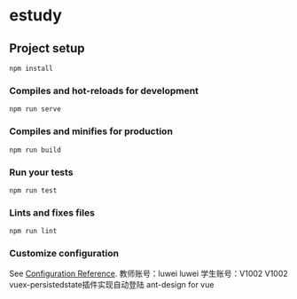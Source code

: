 # estudy

## Project setup
```
npm install
```

### Compiles and hot-reloads for development
```
npm run serve
```

### Compiles and minifies for production
```
npm run build
```

### Run your tests
```
npm run test
```

### Lints and fixes files
```
npm run lint
```

### Customize configuration
See [Configuration Reference](https://cli.vuejs.org/config/).
教师账号：luwei luwei
学生账号：V1002 V1002
vuex-persistedstate插件实现自动登陆
ant-design for vue
